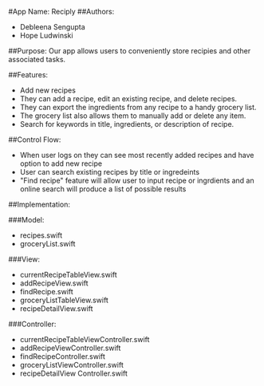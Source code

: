 #App Name: Reciply
##Authors: 
* Debleena Sengupta
* Hope Ludwinski

##Purpose: 
Our app allows users to conveniently store recipies and other associated tasks.  

##Features:
* Add new recipes
* They can add a recipe, edit an existing recipe, and delete recipes. 
* They can export the ingredients from any recipe to a handy grocery list. 
* The grocery list also allows them to manually add or delete any item. 
* Search for keywords in title, ingredients, or description of recipe. 

##Control Flow:
* When user logs on they can see most recently added recipes and have option to add new recipe
* User can search existing recipes by title or ingredeints
* "Find recipe" feature will allow user to input recipe or ingrdients and an online search will produce a list of possible results

##Implementation:

###Model:
* recipes.swift
* groceryList.swift

###View:
* currentRecipeTableView.swift
* addRecipeView.swift
* findRecipe.swift
* groceryListTableView.swift
* recipeDetailView.swift

###Controller:
* currentRecipeTableViewController.swift
* addRecipeViewController.swift
* findRecipeController.swift
* groceryListViewController.swift
* recipeDetailView Controller.swift
